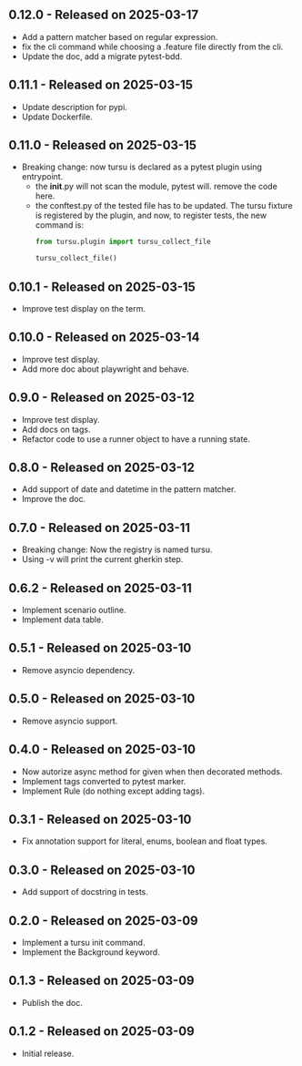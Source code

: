 0.12.0 - Released on 2025-03-17
-------------------------------
* Add a pattern matcher based on regular expression.
* fix the cli command while choosing a .feature file directly from the cli.
* Update the doc, add a migrate pytest-bdd.

0.11.1 - Released on 2025-03-15
-------------------------------
* Update description for pypi.
* Update Dockerfile.

0.11.0 - Released on 2025-03-15
-------------------------------
* Breaking change: now tursu is declared as a pytest plugin using entrypoint.
  * the __init__.py will not scan the module, pytest will.
    remove the code here.
  * the conftest.py of the tested file has to be updated.
    The tursu fixture is registered by the plugin, and now, to register tests,
    the new command is:
    ```python
    from tursu.plugin import tursu_collect_file

    tursu_collect_file()
    ```

0.10.1 - Released on 2025-03-15
-------------------------------
* Improve test display on the term.

0.10.0 - Released on 2025-03-14
-------------------------------
* Improve test display.
* Add more doc about playwright and behave.

0.9.0 - Released on 2025-03-12
------------------------------
* Improve test display.
* Add docs on tags.
* Refactor code to use a runner object to have a running state.

0.8.0 - Released on 2025-03-12
------------------------------
* Add support of date and datetime in the pattern matcher.
* Improve the doc.

0.7.0 - Released on 2025-03-11
------------------------------
* Breaking change: Now the registry is named tursu.
* Using -v will print the current gherkin step.

0.6.2 - Released on 2025-03-11
------------------------------
* Implement scenario outline.
* Implement data table.

0.5.1 - Released on 2025-03-10
------------------------------
* Remove asyncio dependency.

0.5.0 - Released on 2025-03-10
------------------------------
* Remove asyncio support.

0.4.0 - Released on 2025-03-10
------------------------------
* Now autorize async method for given when then decorated methods.
* Implement tags converted to pytest marker.
* Implement Rule (do nothing except adding tags).

0.3.1 - Released on 2025-03-10
------------------------------
* Fix annotation support for literal, enums, boolean and float types.

0.3.0 - Released on 2025-03-10
------------------------------
* Add support of docstring in tests.

0.2.0 - Released on 2025-03-09
------------------------------
* Implement a tursu init command.
* Implement the Background keyword.

0.1.3 - Released on 2025-03-09
------------------------------
* Publish the doc.

0.1.2 - Released on 2025-03-09
------------------------------
* Initial release.
